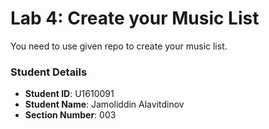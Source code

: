 # Lab 4: Create your Music List

You need to use given repo to create your music list.

### Student Details

- **Student ID**: U1610091
- **Student Name**: Jamoliddin Alavitdinov
- **Section Number**: 003
